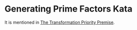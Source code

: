 # Generating Prime Factors Kata

It is mentioned in [The Transformation Priority Premise](https://blog.cleancoder.com/uncle-bob/2013/05/27/TheTransformationPriorityPremise.html).
